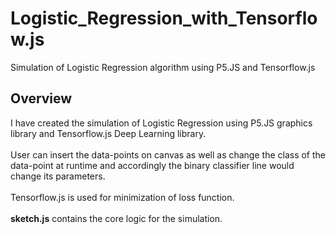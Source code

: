 # Logistic_Regression_with_Tensorflow.js
Simulation of Logistic Regression algorithm using P5.JS and Tensorflow.js

## Overview
I have created the simulation of Logistic Regression using P5.JS graphics library and Tensorflow.js Deep Learning library.
<br>
<br>
User can insert the data-points on canvas as well as change the class of the data-point at runtime and accordingly the binary classifier line would change its parameters.
<br>
<br>
Tensorflow.js is used for minimization of loss function.
<br>
<br>
**sketch.js** contains the core logic for the simulation.
